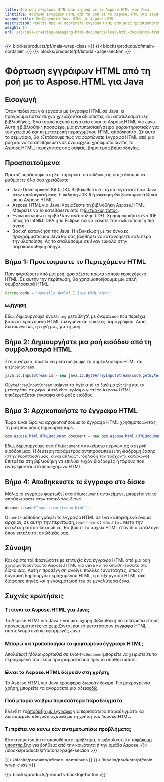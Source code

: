 ```yaml
---
title: Φόρτωση εγγράφων HTML από τη ροή με το Aspose.HTML για Java
linktitle: Φόρτωση εγγράφων HTML από τη ροή με το Aspose.HTML για Java
second_title: Επεξεργασία Java HTML με Aspose.HTML
description: Μάθετε πώς να φορτώνετε έγγραφα HTML από ροές χρησιμοποιώντας το Aspose.HTML για Java. Αυτός ο οδηγός παρέχει έναν οδηγό βήμα προς βήμα για απρόσκοπτη επεξεργασία HTML.
weight: 14
url: /el/java/creating-managing-html-documents/load-html-documents-from-stream/
---
```


{{< blocks/products/pf/main-wrap-class >}}
{{< blocks/products/pf/main-container >}}
{{< blocks/products/pf/tutorial-page-section >}}

# Φόρτωση εγγράφων HTML από τη ροή με το Aspose.HTML για Java

## Εισαγωγή
Όταν πρόκειται για εργασία με έγγραφα HTML σε Java, οι προγραμματιστές συχνά χρειάζονται αξιόπιστες και αποτελεσματικές βιβλιοθήκες. Ένα τέτοιο ισχυρό εργαλείο είναι το Aspose.HTML για Java. Αυτή η βιβλιοθήκη προσφέρει μια εντυπωσιακή σειρά χαρακτηριστικών για τον χειρισμό και τη μετατροπή περιεχομένου HTML απρόσκοπτα. Σε αυτό το σεμινάριο, θα εξετάσουμε πώς να φορτώνετε έγγραφα HTML από μια ροή και να τα αποθηκεύετε σε ένα αρχείο χρησιμοποιώντας το Aspose.HTML, παρέχοντάς σας σαφείς, βήμα προς βήμα οδηγίες.
## Προαπαιτούμενα
Προτού περάσουμε στη λεπτομέρεια του κώδικα, ας σας κάνουμε να ρυθμίσετε όλα όσα χρειάζεστε:
- Java Development Kit (JDK): Βεβαιωθείτε ότι έχετε εγκαταστήσει Java στον υπολογιστή σας. Η έκδοση JDK 8 ή νεότερη θα λειτουργεί τέλεια με το Aspose.HTML.
-  Aspose.HTML για Java: Χρειάζεστε τη βιβλιοθήκη Aspose.HTML. Μπορείτε να το κατεβάσετε από το[δικτυακός τόπος](https://releases.aspose.com/html/java/).
- Ενσωματωμένο περιβάλλον ανάπτυξης (IDE): Χρησιμοποιήστε ένα IDE όπως το IntelliJ IDEA ή το Eclipse για να κάνετε την κωδικοποίηση πιο άνετη. 
- Βασική κατανόηση της Java: Η εξοικείωση με τις έννοιες προγραμματισμού Java θα σας βοηθήσει να κατανοήσετε καλύτερα την υλοποίηση.
Ας το αναλύσουμε σε έναν εύκολο στην παρακολούθηση οδηγό.
## Βήμα 1: Προετοιμάστε το Περιεχόμενο HTML
Πριν φορτώσετε από μια ροή, χρειάζεστε πρώτα κάποιο περιεχόμενο HTML. Σε αυτήν την περίπτωση, θα χρησιμοποιήσουμε μια απλή συμβολοσειρά HTML.
```java
String code = "<p>Hello World! I love HTML!</p>";
```
### Εξήγηση
 Εδώ, δημιουργούμε ένα`String` μεταβλητή με όνομα`code` που περιέχει βασικό περιεχόμενο HTML τυλιγμένο σε ετικέτες παραγράφου. Αυτό λειτουργεί ως η πηγή μας για τη ροή.
## Βήμα 2: Δημιουργήστε μια ροή εισόδου από τη συμβολοσειρά HTML
 Στη συνέχεια, πρέπει να μετατρέψουμε τη συμβολοσειρά HTML σε an`InputStream`.
```java
java.io.InputStream is = new java.io.ByteArrayInputStream(code.getBytes());
```

 Ο`ByteArrayInputStream` παίρνει τα byte από το δικό μας`String` και το μετατρέπει σε ρέμα. Αυτό είναι κρίσιμο γιατί το Aspose.HTML επεξεργάζεται έγγραφα από ροές εισόδου.
## Βήμα 3: Αρχικοποιήστε το έγγραφο HTML
Τώρα είναι ώρα να αρχικοποιήσουμε το έγγραφο HTML χρησιμοποιώντας τη ροή που μόλις δημιουργήσαμε.
```java
com.aspose.html.HTMLDocument document = new com.aspose.html.HTMLDocument(is, ".");
```

 Εδώ, δημιουργούμε ένα`HTMLDocument` αντικείμενο περνώντας στη ροή εισόδου μας. Η δεύτερη παράμετρος αντιπροσωπεύει τη διαδρομή βάσης (στην περίπτωσή μας, είναι απλώς`"."`δηλαδή τον τρέχοντα κατάλογο). Επιτρέπει στη βιβλιοθήκη να επιλύει τυχόν διαδρομές ή πόρους που αναφέρονται στο περιεχόμενο HTML.
## Βήμα 4: Αποθηκεύστε το έγγραφο στο δίσκο
 Μόλις το έγγραφο φορτωθεί στο`HTMLDocument` αντικείμενο, μπορείτε να το αποθηκεύσετε στον τοπικό σας δίσκο.
```java
document.save("load-from-stream.html");
```

 Ο`save()` μέθοδος γράφει το έγγραφο HTML σε ένα καθορισμένο όνομα αρχείου, σε αυτήν την περίπτωση,`load-from-stream.html`. Μετά την εκτέλεση αυτού του κώδικα, θα βρείτε το αρχείο HTML στον ίδιο κατάλογο όπου εκτελείται ο κώδικάς σας.
## Σύναψη
Και ορίστε το! Φορτώσατε με επιτυχία ένα έγγραφο HTML από μια ροή χρησιμοποιώντας το Aspose.HTML για Java και το αποθηκεύσατε στο δίσκο σας. Αυτή η προσέγγιση ανοίγει πολλές δυνατότητες, όπως η δυναμική δημιουργία περιεχομένου HTML, η επεξεργασία HTML από διάφορες πηγές και η ενσωμάτωσή του σε μεγαλύτερα έργα.

## Συχνές ερωτήσεις
### Τι είναι το Aspose.HTML για Java;
Το Aspose.HTML για Java είναι μια ισχυρή βιβλιοθήκη που επιτρέπει στους προγραμματιστές να χειρίζονται και να μετατρέπουν έγγραφα HTML αποτελεσματικά σε εφαρμογές Java.
### Μπορώ να τροποποιήσω το φορτωμένο έγγραφο HTML;
 Απολύτως! Μόλις φορτωθεί σε ένα`HTMLDocument`μπορείτε να χειριστείτε το περιεχόμενό του μέσω προγραμματισμού πριν το αποθηκεύσετε.
### Είναι το Aspose.HTML δωρεάν στη χρήση;
 Το Aspose.HTML για Java προσφέρει δωρεάν δοκιμή. Για μακροχρόνια χρήση, μπορείτε να αγοράσετε μια άδεια[εδώ](https://purchase.aspose.com/buy).
### Πού μπορώ να βρω περισσότερα παραδείγματα;
 Ελέγξτε το[απόδειξη με έγγραφα](https://reference.aspose.com/html/java/) για περισσότερα παραδείγματα και λεπτομερείς οδηγούς σχετικά με τη χρήση του Aspose.HTML.
### Τι πρέπει να κάνω εάν αντιμετωπίσω προβλήματα;
 Εάν αντιμετωπίσετε οποιοδήποτε πρόβλημα, συμβουλευτείτε το[φόρουμ υποστήριξης](https://forum.aspose.com/c/html/29) για βοήθεια από την κοινότητα ή την ομάδα Aspose.
{{< /blocks/products/pf/tutorial-page-section >}}

{{< /blocks/products/pf/main-container >}}
{{< /blocks/products/pf/main-wrap-class >}}

{{< blocks/products/products-backtop-button >}}
